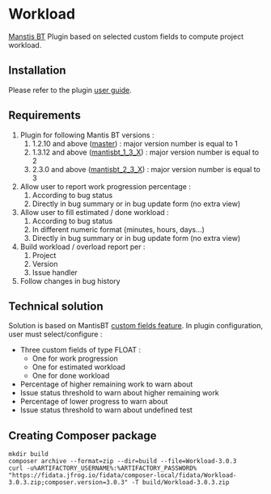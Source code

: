 # Workload
[Manstis BT](http://www.mantisbt.org/) Plugin based on selected custom fields to compute project workload.

## Installation
Please refer to the plugin [user guide](https://github.com/mantisbt-plugins/traceability/wiki/User-Guide).

## Requirements
1. Plugin for following Mantis BT versions :
	1. 1.2.10 and above ([master](https://github.com/mantisbt-plugins/workload/tree/master)) : major version number is equal to 1
	2. 1.3.12 and above ([mantisbt_1_3_X](https://github.com/mantisbt-plugins/workload/tree/mantisbt_1_3_X)) : major version number is equal to 2
	3. 2.3.0 and above ([mantisbt_2_3_X](https://github.com/mantisbt-plugins/workload/tree/mantisbt_2_3_X)) : major version number is equal to 3	
2. Allow user to report work progression percentage :
	1. According to bug status
	2. Directly in bug summary or in bug update form (no extra view)
3. Allow user to fill estimated / done workload :
	1. According to bug status
	2. In different numeric format (minutes, hours, days...)
	3. Directly in bug summary or in bug update form (no extra view)
4. Build workload / overload report per :
	1. Project
	2. Version
	3. Issue handler
5. Follow changes in bug history

## Technical solution
Solution is based on MantisBT [custom fields feature](https://www.mantisbt.org/docs/master-1.2.x/en/administration_guide/admin.customize.html).
In plugin configuration, user must select/configure :
- Three custom fields of type FLOAT :
    - One for work progression
    - One for estimated workload
	- One for done workload
- Percentage of higher remaining work to warn about
- Issue status threshold to warn about higher remaining work
- Percentage of lower progress to warn about
- Issue status threshold to warn about undefined test

## Creating Composer package

```
mkdir build
composer archive --format=zip --dir=build --file=Workload-3.0.3
curl -u%ARTIFACTORY_USERNAME%:%ARTIFACTORY_PASSWORD% "https://fidata.jfrog.io/fidata/composer-local/fidata/Workload-3.0.3.zip;composer.version=3.0.3" -T build/Workload-3.0.3.zip
```
